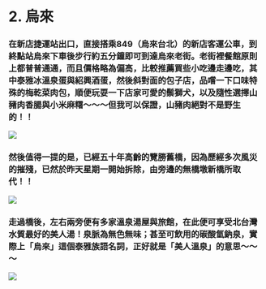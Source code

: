 # 2. 烏來
### 在新店捷運站出口，直接搭乘849（烏來台北）的新店客運公車，到終點站烏來下車後步行約五分鐘即可到達烏來老街。老街裡餐館原則上都普普通通，而且價格略為偏高，比較推薦買些小吃邊走邊吃，其中泰雅冰溫泉蛋與紹興酒蛋，然後斜對面的包子店，品嚐一下口味特殊的梅乾菜肉包，順便玩耍一下店家可愛的鬃獅犬，以及隨性選擇山豬肉香腸與小米麻糬～～～但我可以保證，山豬肉絕對不是野生的！！

![](https://i.imgur.com/Koq24vM.png)

### 然後值得一提的是，已經五十年高齡的覽勝舊橋，因為歷經多次風災的摧殘，已然於昨天星期一開始拆除，由旁邊的無橋墩新橋所取代！！

![](https://i.imgur.com/YPUagNd.png)


### 走過橋後，左右兩旁便有多家溫泉湯屋與旅館，在此便可享受北台灣水質最好的美人湯！泉脈為無色無味；甚至可飲用的碳酸氫鈉泉，實際上「烏來」這個泰雅族語名詞，正好就是「美人溫泉」的意思～～～


![](https://i.imgur.com/ajdir0D.png)

